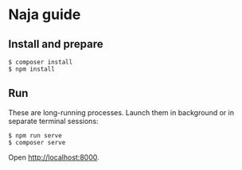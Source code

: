 # Naja guide

## Install and prepare

```shell
$ composer install
$ npm install
```


## Run

These are long-running processes. Launch them in background or in separate terminal sessions:

```shell
$ npm run serve
$ composer serve
```

Open [http://localhost:8000](http://localhost:8000).
